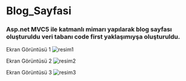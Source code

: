 # Blog_Sayfasi

### Asp.net MVC5 ile katmanlı mimarı yapılarak blog sayfası oluşturuldu veri tabanı code first yaklaşımıyşa oluşturuldu.

Ekran Görüntüsü 1
![resim1](https://user-images.githubusercontent.com/16543698/56353706-a3c6f280-61da-11e9-9fa6-d0bdb9f35c62.jpg)

Ekran Görüntüsü 2
![resim2](https://user-images.githubusercontent.com/16543698/56353707-a3c6f280-61da-11e9-8f2a-16a42d233812.jpg)

Ekran Görüntüsü 3
![resim3](https://user-images.githubusercontent.com/16543698/56353710-a3c6f280-61da-11e9-99d7-a3f1a9434069.jpg)


